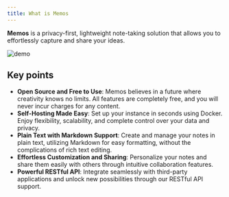```yaml
---
title: What is Memos
---
```


**Memos** is a privacy-first, lightweight note-taking solution that allows you to effortlessly capture and share your ideas.

![demo](/demo.png)

## Key points

- **Open Source and Free to Use**: Memos believes in a future where creativity knows no limits. All features are completely free, and you will never incur charges for any content.
- **Self-Hosting Made Easy**: Set up your instance in seconds using Docker. Enjoy flexibility, scalability, and complete control over your data and privacy.
- **Plain Text with Markdown Support**: Create and manage your notes in plain text, utilizing Markdown for easy formatting, without the complications of rich text editing.
- **Effortless Customization and Sharing**: Personalize your notes and share them easily with others through intuitive collaboration features.
- **Powerful RESTful API**: Integrate seamlessly with third-party applications and unlock new possibilities through our RESTful API support.
